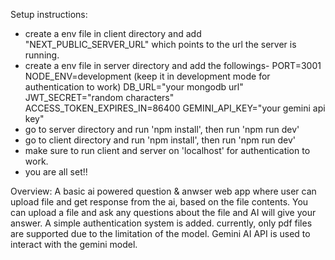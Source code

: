 Setup instructions:
- create a env file in client directory and add "NEXT_PUBLIC_SERVER_URL" which points to the url the server is running.
- create a env file in server directory and add the followings-
        PORT=3001
        NODE_ENV=development (keep it in development mode for authentication to work)
        DB_URL="your mongodb url"
        JWT_SECRET="random characters"
        ACCESS_TOKEN_EXPIRES_IN=86400 
        GEMINI_API_KEY="your gemini api key"
- go to server directory and run 'npm install', then run 'npm run dev'
- go to client directory and run 'npm install', then run 'npm run dev'
- make sure to run client and server on 'localhost' for authentication to work.
- you are all set!!

Overview:
A basic ai powered question & anwser web app where user can upload file and get response from the ai, based on the file contents. You can upload a file and ask any questions about the file and AI will give 
your answer. A simple authentication system is added. currently, only pdf files are supported due to the limitation of the model. Gemini AI API is used to interact with the gemini model.
